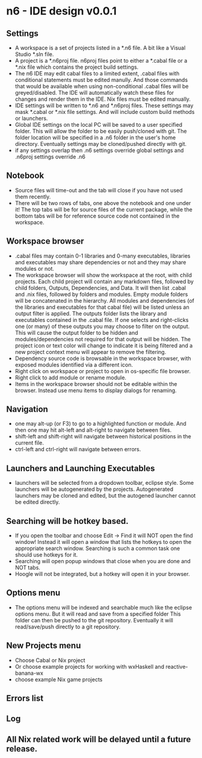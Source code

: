 n6 - IDE design  v0.0.1
========================

## Settings
* A workspace is a set of projects listed in a *.n6 file. A bit like a Visual Studio *.sln file. 
* A project is a *.n6proj file. n6proj files point to either a *.cabal file or a *.nix file which contains the project build settings.
* The n6 IDE may edit cabal files to a limited extent, .cabal files with conditional statements must be edited manully. And those commands that would be available when using non-conditional .cabal files will be greyed/disabled.  The IDE will automatically watch these files for changes and render them in the IDE.  Nix files must be edited manually.
* IDE settings will be written to *.n6 and *.n6proj files.  These settings may mask *.cabal or *.nix file settings. And will include custom build methods or launchers.
* Global IDE settings on the local PC will be saved to a user specified folder.  This will allow the folder to be easily push/cloned with git. The folder location will be specified in a .n6 folder in the user's home directory.  Eventually settings may be cloned/pushed directly with git.
* if any settings overlap then .n6 settings override global settings and .n6proj settings override .n6

## Notebook
* Source files will time-out and the tab will close if you have not used them recently.
* There will be two rows of tabs, one above the notebook and one under it!  The top tabs will be for source files of the current package, while the bottom tabs will be for reference source code not contained in the workspace. 

## Workspace browser
* .cabal files may contain 0-1 libraries and 0-many executables, libraries and executables may share dependencies or not and they may share modules or not.
* The workspace browser will show the workspace at the root, with child projects. Each child project will contain any markdown files, followed by child folders, Outputs, Dependencies, and Data. It will then list .cabal and .nix files, followed by folders and modules. Empty module folders will be concatenated in the hierarchy. All modules and dependencies (of the libraries and executables for that cabal file) will be listed unless an output filter is applied. The outputs folder lists the library and executables contained in the .cabal file. If one selects and right-clicks one (or many) of these outputs you may choose to filter on the output.  This will cause the output folder to be hidden and modules/dependencies not required for that output will be hidden.  The project icon or text color will change to indicate it is being filtered and a new project context menu will appear to remove the filtering.
* Dependency source code is browsable in the workspace browser, with exposed modules identified via a different icon.
* Right click on workspace or project to open in os-specific file browser.
* Right click to add module or rename module.
* Items in the workspace browser should not be editable within the browser.  Instead use menu items to display dialogs for renaming.

## Navigation
* one may alt-up (or F3) to go to a highlighted function or module. And then one may hit alt-left and alt-right to navigate between files.
* shift-left and shift-right will navigate between historical positions in the current file.
* ctrl-left and ctrl-right will navigate between errors.

## Launchers and Launching Executables
* launchers will be selected from a dropdown toolbar, eclipse style. Some launchers will be autogenerated by the projects. Autogenerated launchers may be cloned and edited, but the autogened launcher cannot be edited directly.

## Searching will be hotkey based. 
* If you open the toolbar and choose Edit -> Find it will NOT open the find window!  Instead it will open a window that lists the hotkeys to open the appropriate search window.  Searching is such a common task one should use hotkeys for it.
* Searching will open popup windows that close when you are done and NOT tabs.
* Hoogle will not be integrated, but a hotkey will open it in your browser.

## Options menu
* The options menu will be indexed and searchable much like the eclipse options menu.  But it will read and save from a specified folder This folder can then be pushed to the git repository.  Eventually it will read/save/push directly to a git repository.

## New Projects menu
* Choose Cabal or Nix project
* Or choose example projects for working with wxHaskell and reactive-banana-wx
* choose example Nix game projects

## Errors list

## Log


## All Nix related work will be delayed until a future release.